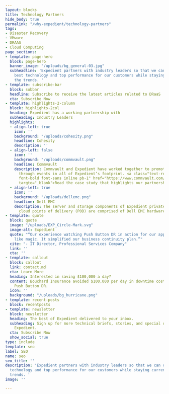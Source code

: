 ```yaml
---
layout: blocks
title: Technology Partners
hide_body: true
permalink: "/why-expedient/technology-partners"
tags:
- Disaster Recovery
- VMware
- DRAAS
- Cloud Computing
page_sections:
- template: page-hero
  block: page-hero
  banner_image: "/uploads/bg_general-03.jpg"
  subheadline: 'Expedient partners with industry leaders so that we can offer the
    best technology and top performance for our customers while staying current with
    the trends. '
- template: subscribe-bar
  block: subbar
  headline: Subscribe to receive the latest articles related to DRaaS
  cta: Subscribe Now
- template: highlights-2-column
  block: highlights-2col
  heading: Expedient has a working partnership with
  subheading: Industry Leaders
  highlights:
  - align-left: true
    icon: ''
    background: "/uploads/cohesity.png"
    headline: Cohesity
    description: ''
  - align-left: false
    icon: ''
    background: "/uploads/commvault.png"
    headline: Commvault
    description: Commvault and Expedient have worked together to promote data backups
      through events in all of Expedient’s footprint. <a class="text-red ctaLink text-base
      font-bold font-sans inline pb-1" href="https://www.commvault.com/resource-library/547cb6b7f665161279000003/expedient-case-study.pdf"
      targte="_blank">Read the case study that highlights our partnership</a>.
  - align-left: true
    icon: ''
    background: "/uploads/dellemc.png"
    headline: Dell EMC
    description: The server and storage components of Expedient private and multi-tenant
      cloud points of delivery (POD) are comprised of Dell EMC hardware.
- template: quote
  block: quote
  image: "/uploads/EXP_Circle-Mark.svg"
  image-alt: Expedient
  quote: "“Our experience watching Push Button DR in action for our applications was
    like magic. It simplified our business continuity plan.”"
  cite: "- IT Director, Professional Services Company"
  link: ''
  cta: ''
- template: callout
  block: callout
  link: contact.md
  cta: Learn More
  heading: Interested in saving $100,000 a day?
  content: Bouchard Insurance avoided $100,000 per day in downtime costs with Expedient’s
    Push Button DR.
  icon: ''
  background: "/uploads/bg_hurricane.png"
- template: recent-posts
  block: recentposts
- template: newsletter
  block: newsletter
  heading: The best of Expedient delivered to your inbox.
  subheading: Sign up for more technical briefs, stories, and special offers from
    Expedient.
  cta: Subscribe Now
  show_social: true
type: include
template: seo
label: SEO
name: seo
seo_title: ''
description: 'Expedient partners with industry leaders so that we can offer the best
  technology and top performance for our customers while staying current with the
  trends. '
image: ''

---
```

